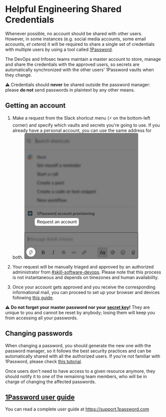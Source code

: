 # Helpful Engineering Shared Credentials

Whenever possible, no account should be shared with other users. However, in some instances (e.g. social media accounts, some email accounts, *et cetera*) it will be required to share a single set of credentials with multiple users by using a tool called [1Password](https://1password.com).

The DevOps and Infosec teams maintain a master account to store, manage and share the credentials with the approved users, so secrets are automatically synchronized with the other users' 1Password vaults when they change.

:warning: Credentials should **never** be shared outside the password manager: please **do not** send passwords in plaintext by any other means.

## Getting an account

1. Make a request from the Slack shortcut menu (:zap: on the bottom-left corner) and specify which vaults and secrets you're going to use. If you already have a personal account, you can use the same address for both. 
    ![:zap: shortcut menu](/images/1password-account-request.png)    

2. Your request will be manually triaged and approved by an authorized administrator from [#skill-software-devops](https://helpfulengineering.slack.com/archives/CV54M16QH). Please note that this process is not instantaneous and depends on timezones and human availabiilty.

3. Once your account gets approved and you receive the corresponding informational mail, you can proceed to set up your browser and devices following [this guide](https://support.1password.com/explore/team-member/).

:warning: **Do not forget your master password nor your [secret key](https://support.1password.com/secret-key-security/)!** They are unique to you and cannot be reset by anybody; losing them will keep you from accessing all your passwords.

## Changing passwords

When changing a password, you should generate the new one with the password manager, so it follows the best security practices and can be automatically shared with all the authorized users. If you're not familiar with 1Password, please check [this tutorial](https://support.1password.com/change-website-password/).

Once users don't need to have access to a given resource anymore, they should notify it to one of the remaining team members, who will be in charge of changing the affected passwords.

## [1Password user guide](https://support.1password.com)

You can read a complete user guide at https://support.1password.com
